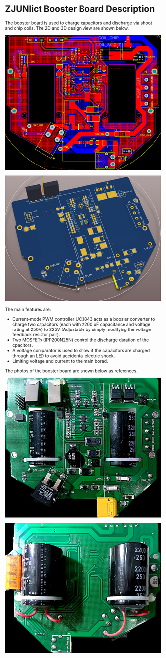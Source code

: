 # ZJUNlict Booster Board Description

The booster board is used to charge capacitors and discharge via shoot and chip coils. The 2D and 3D design view are shown below. 

![](./Images/Booster_Board_2D.PNG)

![](./Images/Booster_Board_3D_Shrinked.PNG)

The main features are:

* Current-mode PWM controller UC3843 acts as a booster converter to charge two capacitors (each with 2200 uF capacitance and voltage rating at 250V) to 225V (Adjustable by simply modifying the voltage feedback resistor pair).
* Two MOSFETs (IPP200N25N) control the discharge duration of the cpacitors.
* A voltage comparator is used to show if the capacitors are charged through an LED to avoid accidental electric shock.
* Limiting voltage and current to the main borad.

The photos of the booster board are shown below as references. 

![](./Images/Booster_Board_Image_Front_Shrinked.png)

![](./Images/Booster_Board_Image_Back_Shrinked.png)